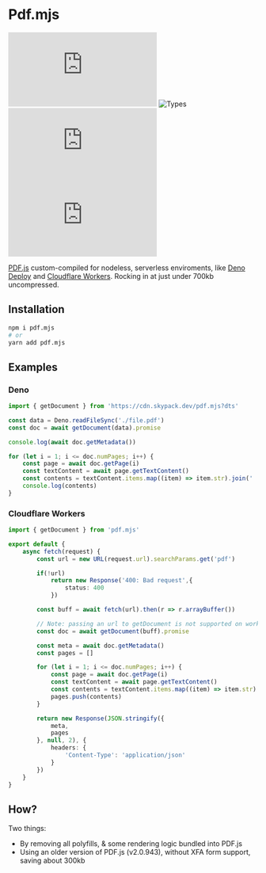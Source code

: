 # Pdf.mjs

![License: MIT](https://img.shields.io/npm/l/pdf.mjs)
![Types](https://img.shields.io/badge/types-included-blue)
![npm](https://img.shields.io/npm/v/pdf.mjs)
![npm bundle size](https://img.shields.io/bundlephobia/min/pdf.mjs)

[PDF.js](https://github.com/mozilla/pdf.js) custom-compiled for nodeless, serverless enviroments, like [Deno Deploy](https://deno.com/deploy) and [Cloudflare Workers](https://workers.cloudflare.com).
Rocking in at just under 700kb uncompressed.

## Installation

```sh
npm i pdf.mjs
# or
yarn add pdf.mjs
```

## Examples

### Deno

```ts
import { getDocument } from 'https://cdn.skypack.dev/pdf.mjs?dts'

const data = Deno.readFileSync('./file.pdf')
const doc = await getDocument(data).promise

console.log(await doc.getMetadata())

for (let i = 1; i <= doc.numPages; i++) {
    const page = await doc.getPage(i)
    const textContent = await page.getTextContent()
    const contents = textContent.items.map((item) => item.str).join(' ')
    console.log(contents)
}
```

### Cloudflare Workers

```ts
import { getDocument } from 'pdf.mjs'

export default {
    async fetch(request) {
        const url = new URL(request.url).searchParams.get('pdf')

        if(!url)
            return new Response('400: Bad request',{
                status: 400
            })

        const buff = await fetch(url).then(r => r.arrayBuffer())

        // Note: passing an url to getDocument is not supported on workers
        const doc = await getDocument(buff).promise

        const meta = await doc.getMetadata()
        const pages = []

        for (let i = 1; i <= doc.numPages; i++) {
            const page = await doc.getPage(i)
            const textContent = await page.getTextContent()
            const contents = textContent.items.map((item) => item.str).join(' ')
            pages.push(contents)
        }

        return new Response(JSON.stringify({
            meta,
            pages
        }, null, 2), {
            headers: {
                'Content-Type': 'application/json'
            }
        })
    }
}
```

## How?

Two things:

- By removing all polyfills, & some rendering logic bundled into PDF.js
- Using an older version of PDF.js (v2.0.943), without XFA form support, saving about 300kb
